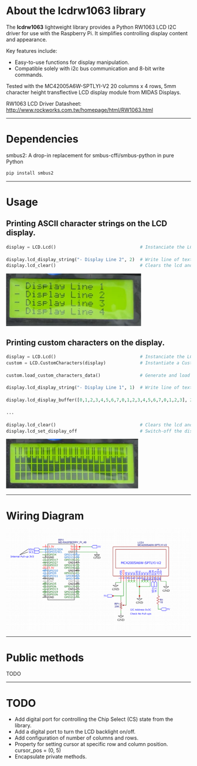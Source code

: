 # About the lcdrw1063 library

The **lcdrw1063** lightweight library provides a Python RW1063 LCD I2C driver for use with the Raspberry Pi. It simplifies controlling display content and appearance.

Key features include:
- Easy-to-use functions for display manipulation.
- Compatible solely with i2c bus communication and 8-bit write commands.

Tested with the MC42005A6W-SPTLYI-V2 20 columns x 4 rows, 5mm character height transflective LCD display module from MIDAS Displays.

RW1063 LCD Driver Datasheet: http://www.rockworks.com.tw/homepage/html/RW1063.html

---

# Dependencies

smbus2: A drop-in replacement for smbus-cffi/smbus-python in pure Python

```bash
pip install smbus2
```
---

# Usage

## Printing ASCII character strings on the LCD display.

```python
display = LCD.Lcd()                                # Instanciate the LCD driver

display.lcd_display_string("- Display Line 2", 2)  # Write line of text to the second line of the display
display.lcd_clear()                                # Clears the lcd and sets cursor to home.
```

![ASCII Chars with the lcdrw1063 Paython library](docs/ASCIIChars.png)

## Printing custom characters on the display.

```python
display = LCD.Lcd()                                # Instanciate the LCD driver
custom = LCD.CustomCharacters(display)             # Instantiate a CustomCharacteres generator

custom.load_custom_characters_data()               # Generate and load default custom characters from the controller

display.lcd_display_string("- Display Line 1", 1)  # Write line of text to the first line of display

display.lcd_display_buffer([0,1,2,3,4,5,6,7,0,1,2,3,4,5,6,7,0,1,2,3], 2) # Print a sequence of custom chars on line 2
                         
...

display.lcd_clear()                                # Clears the lcd and sets cursor to home.
display.lcd_set_display_off                        # Switch-off the display. Doesn't affect to backlight
```

![Custom Chars with the lcdrw1063 Paython library](docs/CustomChars.png)

---

# Wiring Diagram

![MIDAS Display to Raspberry Pi 4 wiring Diagram](docs/MIDASDisplayRPiWiring.png)

---

# Public methods

TODO

---

# TODO

* Add digital port for controlling the Chip Select (CS) state from the library.
* Add a digital port to turn the LCD backlight on/off.
* Add configuration of number of columns and rows.
* Property for setting cursor at specific row and column position. cursor_pos = (0, 5)
* Encapsulate private methods.
